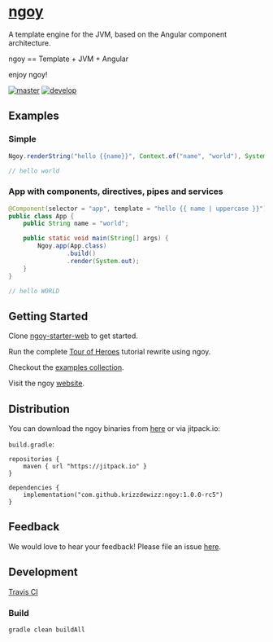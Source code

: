 # [ngoy](https://krizzdewizz.github.io/ngoy-website)


A template engine for the JVM, based on the Angular component architecture.

ngoy == Template + JVM + Angular

enjoy ngoy!

[![master](https://travis-ci.com/krizzdewizz/ngoy.svg?branch=master)](https://travis-ci.com/krizzdewizz/ngoy.svg?branch=master) [![develop](https://travis-ci.com/krizzdewizz/ngoy.svg?branch=develop)](https://travis-ci.com/krizzdewizz/ngoy.svg?branch=develop)

## Examples

### Simple

```java
Ngoy.renderString("hello {{name}}", Context.of("name", "world"), System.out);

// hello world
```

### App with components, directives, pipes and services

```java
@Component(selector = "app", template = "hello {{ name | uppercase }}")
public class App {
    public String name = "world";

    public static void main(String[] args) {
        Ngoy.app(App.class)
                .build()
                .render(System.out);
    }
}

// hello WORLD
```

## Getting Started

Clone [ngoy-starter-web](https://github.com/krizzdewizz/ngoy-starter-web) to get started.

Run the complete [Tour of Heroes](https://github.com/krizzdewizz/ngoy-tour-of-heroes) tutorial rewrite using ngoy.

Checkout the [examples collection](https://github.com/krizzdewizz/ngoy-examples).

Visit the ngoy [website](https://krizzdewizz.github.io/ngoy-website).

## Distribution

You can download the ngoy binaries from [here](https://github.com/krizzdewizz/ngoy/releases) or via jitpack.io:

`build.gradle`:
```
repositories {
	maven { url "https://jitpack.io" }
}

dependencies {
	implementation("com.github.krizzdewizz:ngoy:1.0.0-rc5")
}
```

## Feedback

We would love to hear your feedback! Please file an issue [here](https://github.com/krizzdewizz/ngoy/issues).

## Development

[Travis CI](https://travis-ci.com/krizzdewizz/ngoy)

### Build
```
gradle clean buildAll
```

